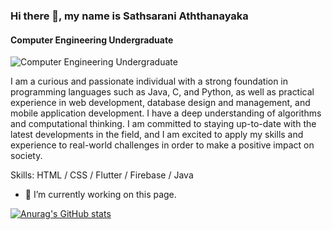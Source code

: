<!--### Hi there 👋

I am Sathsarani Aththanayaka and i am an computer engineering undergraduate.I am a curious and passionate individual with a strong foundation in programming languages such as Java, C, and Python, as well as practical experience in web development, database design and management, and mobile application development. I have a deep understanding of algorithms and computational thinking. I am committed to staying up-to-date with the latest developments in the field, and I am excited to apply my skills and experience to real-world challenges in order to make a positive impact on society.
-->
### Hi there 👋, my name is Sathsarani Aththanayaka
#### Computer Engineering Undergraduate
![Computer Engineering Undergraduate](https://arturssmirnovs.github.io/github-profile-readme-generator/images/banner.png)

I am a curious and passionate individual with a strong foundation in programming languages such as Java, C, and Python, as well as practical experience in web development, database design and management, and mobile application development. I have a deep understanding of algorithms and computational thinking. I am committed to staying up-to-date with the latest developments in the field, and I am excited to apply my skills and experience to real-world challenges in order to make a positive impact on society.



Skills: HTML / CSS / Flutter / Firebase / Java

- 🔭 I’m currently working on this page. 





[![Anurag's GitHub stats](https://github-readme-stats.vercel.app/api?username=SathsaraniAththanayaka)](https://github.com/anuraghazra/github-readme-stats)
<!--
**SathsaraniAththanayaka/SathsaraniAththanayaka** is a ✨ _special_ ✨ repository because its `README.md` (this file) appears on your GitHub profile.

Here are some ideas to get you started:

- 🔭 I’m currently working on ...
- 🌱 I’m currently learning ...
- 👯 I’m looking to collaborate on ...
- 🤔 I’m looking for help with ...
- 💬 Ask me about ...
- 📫 How to reach me: ...
- 😄 Pronouns: ...
- ⚡ Fun fact: ...
-->
